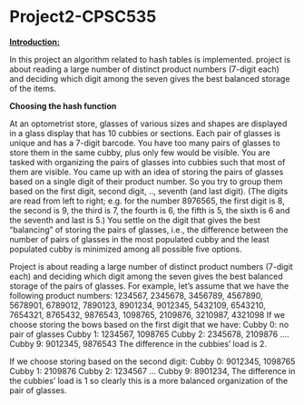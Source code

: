 # Project2-CPSC535
<ins>**Introduction:**</ins>

In this project an algorithm related to hash tables is implemented. project is about reading a large number of distinct product numbers (7-digit each) and deciding which digit among the seven gives the best balanced storage of the items. 

**Choosing the hash function**

At an optometrist store, glasses of various sizes and shapes are displayed in a glass display that has 10 cubbies or sections. Each pair of glasses is unique and has a 7-digit barcode. You have too many pairs of glasses to store them in the same cubby, plus only few would be visible. You are tasked with organizing the pairs of glasses into cubbies such that most of them are visible. You came up with an idea of storing the pairs of glasses based on a single digit of their product number. So you try to group them based on the first digit, second digit, .., seventh (and last digit). (The digits are read from left to right; e.g. for the number 8976565, the first digit is 8, the second is 9, the third is 7, the fourth is 6, the fifth is 5, the sixth is 6 and the seventh and last is 5.) You settle on the digit that gives the best “balancing” of storing the pairs of glasses, i.e., the difference between the number of pairs of glasses in the most populated cubby and the least populated cubby is minimized among all possible five options.

Project is about reading a large number of distinct product numbers (7-digit each) and deciding which digit among the seven gives the best balanced storage of the pairs of glasses.
For example, let’s assume that we have the following product numbers:
1234567, 2345678, 3456789, 4567890, 5678901, 6789012, 7890123, 8901234, 9012345, 5432109, 6543210, 7654321, 8765432, 9876543, 1098765, 2109876, 3210987, 4321098
If we choose storing the bows based on the first digit that we have:
Cubby 0: no pair of glasses
Cubby 1: 1234567, 1098765
Cubby 2: 2345678, 2109876
….
Cubby 9: 9012345, 9876543
The difference in the cubbies’ load is 2.

If we choose storing based on the second digit:
Cubby 0: 9012345, 1098765
Cubby 1: 2109876
Cubby 2: 1234567 
…
Cubby 9: 8901234, 
The difference in the cubbies’ load is 1 so clearly this is a more balanced organization of the pair of glasses.

